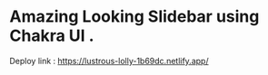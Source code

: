 # Amazing Looking Slidebar using Chakra UI . 

Deploy link : https://lustrous-lolly-1b69dc.netlify.app/
